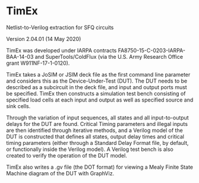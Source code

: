 # TimEx
Netlist-to-Verilog extraction for SFQ circuits

Version 2.04.01 (14 May 2020)

TimEx was developed under IARPA contracts FA8750-15-C-0203-IARPA-BAA-14-03 and SuperTools/ColdFlux (via the U.S. Army Research Office grant W911NF-17-1-0120).

TimEx takes a JoSIM or JSIM deck file as the first command line parameter and considers this as the Device-Under-Test (DUT). The DUT needs to be described as a subcircuit in the deck file, and input and output ports must be specified. TimEx then constructs a simulation test bench consisting of specified load cells at each input and output as well as specified source and sink cells.

Through the variation of input sequences, all states and all input-to-output delays for the DUT are found. Critical Timing parameters and illegal inputs are then identified through iterative methods, and a Verilog model of the DUT is constructed that defines all states, output delay times and critical timing parameters (either through a Standard Delay Format file, by default, or functionally inside the Verilog model). A Verilog test bench is also created to verify the operation of the DUT model.

TimEx also writes a .gv file (the DOT format) for viewing a Mealy Finite State Machine diagram of the DUT with GraphViz.
